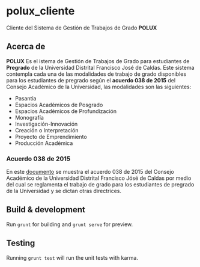 # polux_cliente
Cliente del Sistema de Gestión de Trabajos de Grado **POLUX**

## Acerca de
**POLUX** Es el istema de Gestión de Trabajos de Grado para estudiantes de **Pregrado** de la Universidad Distrital Francisco José de Caldas. Este sistema contempla cada una de las modalidades de trabajo de grado disponibles para los estudiantes de pregrado según el **acuerdo 038 de 2015** del Consejo Académico de la Universidad, las modalidades son las siguientes: 
- Pasantia
- Espacios Académicos de Posgrado
- Espacios Académicos de Profundización
- Monografía
- Investigación-Innovación
- Creación o Interpretación
- Proyecto de Emprendimiento
- Producción Académica

### Acuerdo 038 de 2015
En este [documento](./app/documentos/acuerdo_2015-038.pdf) se muestra el acuerdo 038 de 2015 del Consejo Académico  de la Universidad Distrital Francisco Jósé de Caldas por medio del cual se reglamenta el trabajo de grado para los estudiantes de pregrado de la Universidad y se dictan otras directrices.

## Build & development

Run `grunt` for building and `grunt serve` for preview.

## Testing

Running `grunt test` will run the unit tests with karma.

